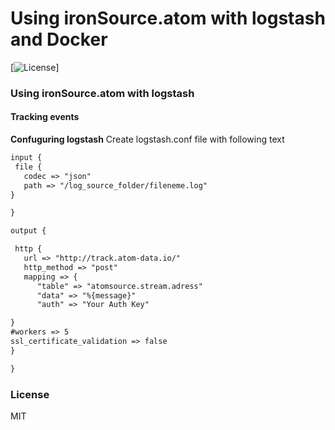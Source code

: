 # Using ironSource.atom with logstash and Docker
[![License][license-image]]



### Using ironSource.atom with logstash

#### Tracking events
__Confuguring logstash__
Create logstash.conf file with following text
```html
input {
 file {
   codec => "json"
   path => "/log_source_folder/fileneme.log"
} 

}

output {

 http {
   url => "http://track.atom-data.io/"
   http_method => "post"
   mapping => {
      "table" => "atomsource.stream.adress"
      "data" => "%{message}"
      "auth" => "Your Auth Key"

}
#workers => 5
ssl_certificate_validation => false
}

}
```
### License
MIT

[license-image]: https://img.shields.io/badge/license-MIT-blue.svg?style=flat-square
